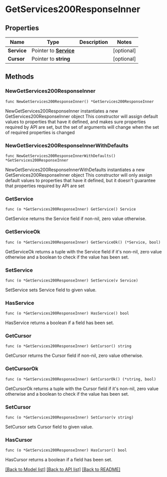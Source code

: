 # GetServices200ResponseInner

## Properties

Name | Type | Description | Notes
------------ | ------------- | ------------- | -------------
**Service** | Pointer to [**Service**](Service.md) |  | [optional] 
**Cursor** | Pointer to **string** |  | [optional] 

## Methods

### NewGetServices200ResponseInner

`func NewGetServices200ResponseInner() *GetServices200ResponseInner`

NewGetServices200ResponseInner instantiates a new GetServices200ResponseInner object
This constructor will assign default values to properties that have it defined,
and makes sure properties required by API are set, but the set of arguments
will change when the set of required properties is changed

### NewGetServices200ResponseInnerWithDefaults

`func NewGetServices200ResponseInnerWithDefaults() *GetServices200ResponseInner`

NewGetServices200ResponseInnerWithDefaults instantiates a new GetServices200ResponseInner object
This constructor will only assign default values to properties that have it defined,
but it doesn't guarantee that properties required by API are set

### GetService

`func (o *GetServices200ResponseInner) GetService() Service`

GetService returns the Service field if non-nil, zero value otherwise.

### GetServiceOk

`func (o *GetServices200ResponseInner) GetServiceOk() (*Service, bool)`

GetServiceOk returns a tuple with the Service field if it's non-nil, zero value otherwise
and a boolean to check if the value has been set.

### SetService

`func (o *GetServices200ResponseInner) SetService(v Service)`

SetService sets Service field to given value.

### HasService

`func (o *GetServices200ResponseInner) HasService() bool`

HasService returns a boolean if a field has been set.

### GetCursor

`func (o *GetServices200ResponseInner) GetCursor() string`

GetCursor returns the Cursor field if non-nil, zero value otherwise.

### GetCursorOk

`func (o *GetServices200ResponseInner) GetCursorOk() (*string, bool)`

GetCursorOk returns a tuple with the Cursor field if it's non-nil, zero value otherwise
and a boolean to check if the value has been set.

### SetCursor

`func (o *GetServices200ResponseInner) SetCursor(v string)`

SetCursor sets Cursor field to given value.

### HasCursor

`func (o *GetServices200ResponseInner) HasCursor() bool`

HasCursor returns a boolean if a field has been set.


[[Back to Model list]](../README.md#documentation-for-models) [[Back to API list]](../README.md#documentation-for-api-endpoints) [[Back to README]](../README.md)


